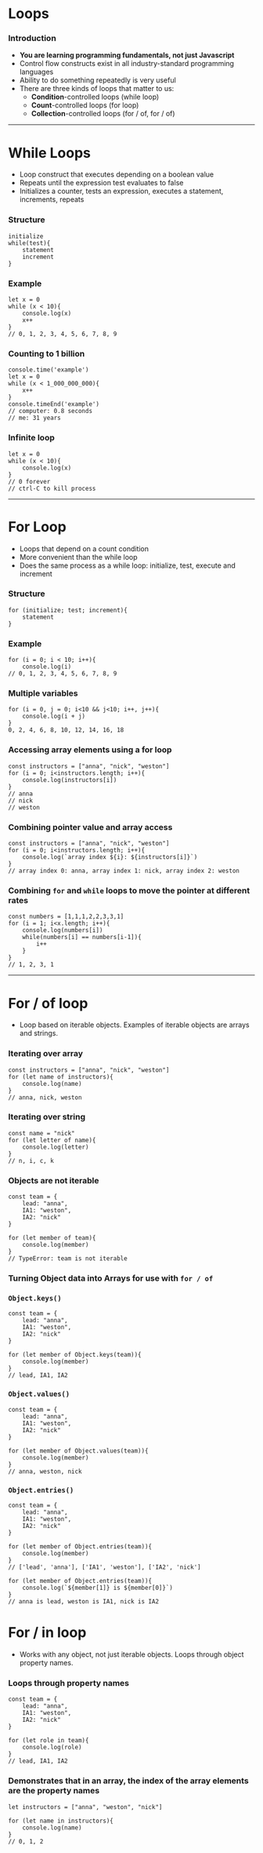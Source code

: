 # Loops

### Introduction
* **You are learning programming fundamentals, not just Javascript**
* Control flow constructs exist in all industry-standard programming languages
* Ability to do something repeatedly is very useful
* There are three kinds of loops that matter to us:
  * **Condition**-controlled loops (while loop)
  * **Count**-controlled loops (for loop)
  * **Collection**-controlled loops (for / of, for / of)

---

# While Loops

* Loop construct that executes depending on a boolean value
* Repeats until the expression test evaluates to false
* Initializes a counter, tests an expression, executes a statement, increments, repeats

### Structure
```
initialize
while(test){
	statement
	increment
}
```
### Example
```
let x = 0
while (x < 10){
	console.log(x)
	x++
}
// 0, 1, 2, 3, 4, 5, 6, 7, 8, 9
```
### Counting to 1 billion
```
console.time('example')
let x = 0
while (x < 1_000_000_000){
	x++
}
console.timeEnd('example')
// computer: 0.8 seconds
// me: 31 years
```
### Infinite loop
```
let x = 0
while (x < 10){
	console.log(x)
}
// 0 forever
// ctrl-C to kill process
```
---
# For Loop

* Loops that depend on a count condition
* More convenient than the while loop
* Does the same process as a while loop: initialize, test, execute and increment

### Structure
```
for (initialize; test; increment){
	statement
}
```
### Example
```
for (i = 0; i < 10; i++){
	console.log(i)
// 0, 1, 2, 3, 4, 5, 6, 7, 8, 9
```
### Multiple variables
```
for (i = 0, j = 0; i<10 && j<10; i++, j++){
	console.log(i + j)
}
0, 2, 4, 6, 8, 10, 12, 14, 16, 18
```
### Accessing array elements using a for loop
```
const instructors = ["anna", "nick", "weston"]
for (i = 0; i<instructors.length; i++){
	console.log(instructors[i])
}
// anna
// nick
// weston

```
### Combining pointer value and array access
```
const instructors = ["anna", "nick", "weston"]
for (i = 0; i<instructors.length; i++){
	console.log(`array index ${i}: ${instructors[i]}`)
}
// array index 0: anna, array index 1: nick, array index 2: weston
```
### Combining `for` and `while` loops to move the pointer at different rates
```
const numbers = [1,1,1,2,2,3,3,1]
for (i = 1; i<x.length; i++){
	console.log(numbers[i])
	while(numbers[i] == numbers[i-1]){
		i++
	}
}
// 1, 2, 3, 1
```
---
# For / of loop

* Loop based on iterable objects. Examples of iterable objects are arrays and strings.

### Iterating over array
```
const instructors = ["anna", "nick", "weston"]
for (let name of instructors){
	console.log(name)
}
// anna, nick, weston
```

### Iterating over string
```
const name = "nick"
for (let letter of name){
	console.log(letter)
}
// n, i, c, k
```
### Objects are not iterable
```
const team = {
	lead: "anna",
	IA1: "weston",
	IA2: "nick"
}

for (let member of team){
	console.log(member)
}
// TypeError: team is not iterable
```

### Turning Object data into Arrays for use with `for / of`

### `Object.keys()`
```
const team = {
	lead: "anna",
	IA1: "weston",
	IA2: "nick"
}

for (let member of Object.keys(team)){
	console.log(member)
}
// lead, IA1, IA2
```
### `Object.values()`
```
const team = {
	lead: "anna",
	IA1: "weston",
	IA2: "nick"
}

for (let member of Object.values(team)){
	console.log(member)
}
// anna, weston, nick
```
### `Object.entries()`
```
const team = {
	lead: "anna",
	IA1: "weston",
	IA2: "nick"
}

for (let member of Object.entries(team)){
	console.log(member)
}
// ['lead', 'anna'], ['IA1', 'weston'], ['IA2', 'nick']

for (let member of Object.entries(team)){
	console.log(`${member[1]} is ${member[0]}`)
}
// anna is lead, weston is IA1, nick is IA2

```


# For / in loop

* Works with any object, not just iterable objects. Loops through object property names.

### Loops through property names
```
const team = {
	lead: "anna",
	IA1: "weston",
	IA2: "nick"
}

for (let role in team){
	console.log(role)
}
// lead, IA1, IA2
```
### Demonstrates that in an array, the index of the array elements are the property names
```
let instructors = ["anna", "weston", "nick"]

for (let name in instructors){
	console.log(name)
}
// 0, 1, 2
```